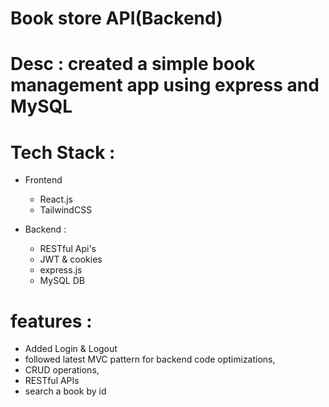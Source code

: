 # Book store API(Backend)

# Desc : created a simple book management app using express and MySQL 

# Tech Stack :
 - Frontend
   - React.js
   - TailwindCSS

 - Backend : 
    - RESTful Api's
    - JWT & cookies
    - express.js
    - MySQL DB

# features :
- Added Login & Logout
- followed latest MVC pattern for backend code optimizations,
- CRUD operations,
- RESTful APIs
- search a book by id
